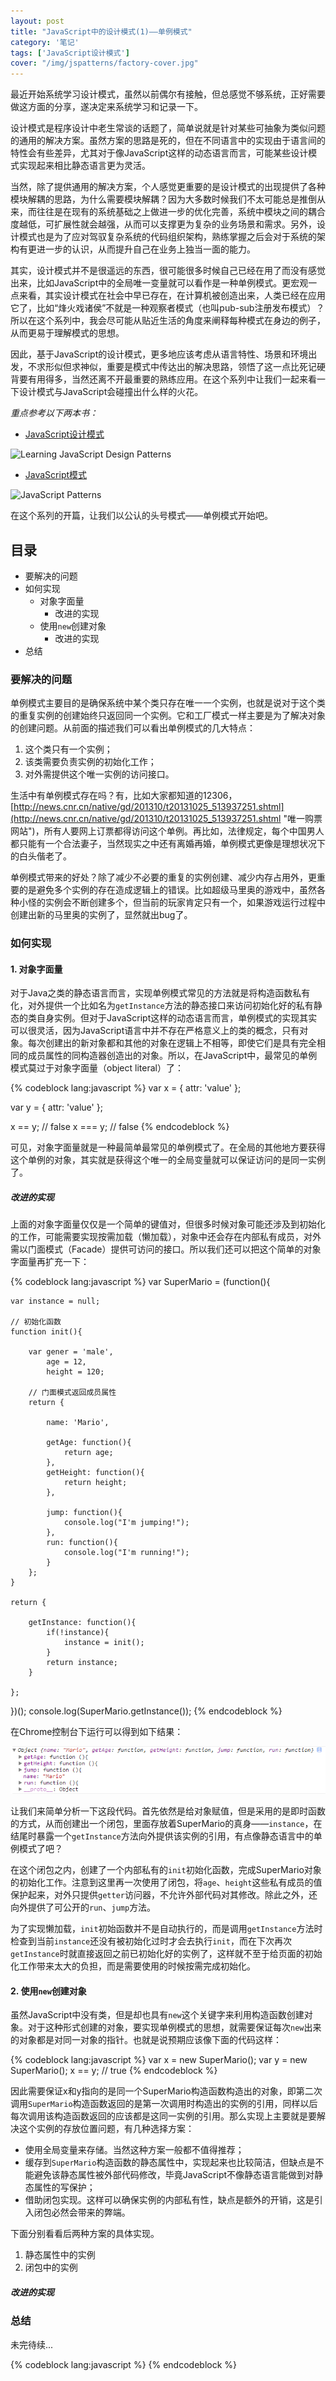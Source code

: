 ```yaml
---
layout: post
title: "JavaScript中的设计模式(1)——单例模式"
category: '笔记'
tags: ['JavaScript设计模式']
cover: "/img/jspatterns/factory-cover.jpg"
---
```


最近开始系统学习设计模式，虽然以前偶尔有接触，但总感觉不够系统，正好需要做这方面的分享，遂决定来系统学习和记录一下。

<!--more-->

设计模式是程序设计中老生常谈的话题了，简单说就是针对某些可抽象为类似问题的通用的解决方案。虽然方案的思路是死的，但在不同语言中的实现由于语言间的特性会有些差异，尤其对于像JavaScript这样的动态语言而言，可能某些设计模式实现起来相比静态语言更为灵活。

当然，除了提供通用的解决方案，个人感觉更重要的是设计模式的出现提供了各种模块解耦的思路，为什么需要模块解耦？因为大多数时候我们不太可能总是推倒从来，而往往是在现有的系统基础之上做进一步的优化完善，系统中模块之间的耦合度越低，可扩展性就会越强，从而可以支撑更为复杂的业务场景和需求。另外，设计模式也是为了应对驾驭复杂系统的代码组织架构，熟练掌握之后会对于系统的架构有更进一步的认识，从而提升自己在业务上独当一面的能力。

其实，设计模式并不是很遥远的东西，很可能很多时候自己已经在用了而没有感觉出来，比如JavaScript中的全局唯一变量就可以看作是一种单例模式。更宏观一点来看，其实设计模式在社会中早已存在，在计算机被创造出来，人类已经在应用它了，比如“烽火戏诸侯”不就是一种观察者模式（也叫pub-sub注册发布模式）？所以在这个系列中，我会尽可能从贴近生活的角度来阐释每种模式在身边的例子，从而更易于理解模式的思想。

因此，基于JavaScript的设计模式，更多地应该考虑从语言特性、场景和环境出发，不求形似但求神似，重要是模式中传达出的解决思路，领悟了这一点比死记硬背要有用得多，当然还离不开最重要的熟练应用。在这个系列中让我们一起来看一下设计模式与JavaScript会碰撞出什么样的火花。

*重点参考以下两本书：*

+ [JavaScript设计模式](http://book.douban.com/subject/10750116/)

![Learning JavaScript Design Patterns](http://img3.douban.com/lpic/s11268614.jpg)

+ [JavaScript模式](http://book.douban.com/subject/5252901/)

![JavaScript Patterns](http://img3.douban.com/lpic/s4460994.jpg)

在这个系列的开篇，让我们以公认的头号模式——单例模式开始吧。

## 目录

+ 要解决的问题
+ 如何实现
    + 对象字面量
        + 改进的实现
    + 使用`new`创建对象
        + 改进的实现
+ 总结


### 要解决的问题

单例模式主要目的是确保系统中某个类只存在唯一一个实例，也就是说对于这个类的重复实例的创建始终只返回同一个实例。它和工厂模式一样主要是为了解决对象的创建问题。从前面的描述我们可以看出单例模式的几大特点：

1. 这个类只有一个实例；
2. 该类需要负责实例的初始化工作；
3. 对外需提供这个唯一实例的访问接口。

生活中有单例模式存在吗？有，比如大家都知道的12306，[http://news.cnr.cn/native/gd/201310/t20131025_513937251.shtml](http://news.cnr.cn/native/gd/201310/t20131025_513937251.shtml "唯一购票网站")，所有人要网上订票都得访问这个单例。再比如，法律规定，每个中国男人都只能有一个合法妻子，当然现实之中还有离婚再婚，单例模式更像是理想状况下的白头偕老了。

单例模式带来的好处？除了减少不必要的重复的实例创建、减少内存占用外，更重要的是避免多个实例的存在造成逻辑上的错误。比如超级马里奥的游戏中，虽然各种小怪的实例会不断创建多个，但当前的玩家肯定只有一个，如果游戏运行过程中创建出新的马里奥的实例了，显然就出bug了。

### 如何实现

#### 1. 对象字面量

对于Java之类的静态语言而言，实现单例模式常见的方法就是将构造函数私有化，对外提供一个比如名为`getInstance`方法的静态接口来访问初始化好的私有静态的类自身实例。但对于JavaScript这样的动态语言而言，单例模式的实现其实可以很灵活，因为JavaScript语言中并不存在严格意义上的类的概念，只有对象。每次创建出的新对象都和其他的对象在逻辑上不相等，即使它们是具有完全相同的成员属性的同构造器创造出的对象。所以，在JavaScript中，最常见的单例模式莫过于对象字面量（object literal）了：

{% codeblock lang:javascript %}
var x = {
    attr: 'value'
};

var y = {
    attr: 'value'
};

x == y;     // false
x === y;    // false
{% endcodeblock %}

可见，对象字面量就是一种最简单最常见的单例模式了。在全局的其他地方要获得这个单例的对象，其实就是获得这个唯一的全局变量就可以保证访问的是同一实例了。


##### 改进的实现

上面的对象字面量仅仅是一个简单的键值对，但很多时候对象可能还涉及到初始化的工作，可能需要实现按需加载（懒加载），对象中还会存在内部私有成员，对外需以门面模式（Facade）提供可访问的接口。所以我们还可以把这个简单的对象字面量再扩充一下：

{% codeblock lang:javascript %}
var SuperMario = (function(){

    var instance = null;

    // 初始化函数
    function init(){
        
        var gener = 'male',
            age = 12,
            height = 120;
        
        // 门面模式返回成员属性
        return {
            
            name: 'Mario',

            getAge: function(){
                return age;
            },
            getHeight: function(){
                return height;
            },
            
            jump: function(){
                console.log("I'm jumping!");
            },
            run: function(){
                console.log("I'm running!");
            }
        };
    }

    return {
        
        getInstance: function(){
            if(!instance){
                instance = init();
            }
            return instance;
        }    
        
    };
    
})();
console.log(SuperMario.getInstance());
{% endcodeblock %}

在Chrome控制台下运行可以得到如下结果：

![单例模式运行](/img/jspatterns/singleton-literalobject.png)

让我们来简单分析一下这段代码。首先依然是给对象赋值，但是采用的是即时函数的方式，从而创建出一个闭包，里面存放着SuperMario的真身——`instance`，在结尾时暴露一个`getInstance`方法向外提供该实例的引用，有点像静态语言中的单例模式了吧？

在这个闭包之内，创建了一个内部私有的`init`初始化函数，完成SuperMario对象的初始化工作。注意到这里再一次使用了闭包，将`age`、`height`这些私有成员的值保护起来，对外只提供`getter`访问器，不允许外部代码对其修改。除此之外，还向外提供了可公开的`run`、`jump`方法。

为了实现懒加载，`init`初始函数并不是自动执行的，而是调用`getInstance`方法时检查到当前`instance`还没有被初始化过时才会去执行`init`，而在下次再次`getInstance`时就直接返回之前已初始化好的实例了，这样就不至于给页面的初始化工作带来太大的负担，而是需要使用的时候按需完成初始化。


#### 2. 使用`new`创建对象

虽然JavaScript中没有类，但是却也具有`new`这个关键字来利用构造函数创建对象。对于这种形式创建的对象，要实现单例模式的思想，就需要保证每次`new`出来的对象都是对同一对象的指针。也就是说预期应该像下面的代码这样：

{% codeblock lang:javascript %}
var x = new SuperMario();
var y = new SuperMario();
x == y;     // true
{% endcodeblock %}

因此需要保证x和y指向的是同一个SuperMario构造函数构造出的对象，即第二次调用`SuperMario`构造函数返回的是第一次调用时构造出的实例的引用，同样以后每次调用该构造函数返回的应该都是这同一实例的引用。那么实现上主要就是要解决这个实例的存放位置问题，有几种选择方案：

+ 使用全局变量来存储。当然这种方案一般都不值得推荐；
+ 缓存到`SuperMario`构造函数的静态属性中，实现起来也比较简洁，但缺点是不能避免该静态属性被外部代码修改，毕竟JavaScript不像静态语言能做到对静态属性的写保护；
+ 借助闭包实现。这样可以确保实例的内部私有性，缺点是额外的开销，这是引入闭包必然会带来的弊端。

下面分别看看后两种方案的具体实现。

1. 静态属性中的实例
2. 闭包中的实例

##### 改进的实现

### 总结

未完待续...

{% codeblock lang:javascript %}
{% endcodeblock %}
